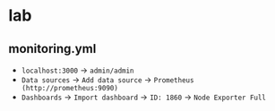 # lab

## monitoring.yml

- `localhost:3000` -> `admin/admin`
- `Data sources` -> `Add data source` -> `Prometheus (http://prometheus:9090)`
- `Dashboards` -> `Import dashboard` -> `ID: 1860` -> `Node Exporter Full`
